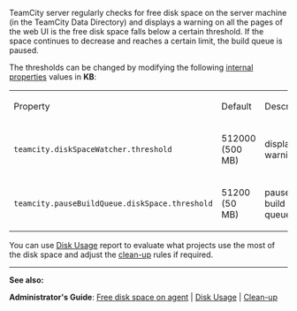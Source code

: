 [//]: # (title: TeamCity Disk Space Watcher)
[//]: # (auxiliary-id: TeamCity Disk Space Watcher)
TeamCity server regularly checks for free disk space on the server machine (in the TeamCity Data Directory) and displays a warning on all the pages of the web UI is the free disk space falls below a certain threshold.  If the space continues to decrease and reaches a certain limit, the build queue is paused.

The thresholds can be changed by modifying the following [internal properties](configuring-teamcity-server-startup-properties.md) values in __KB__:

<table><tr>

<td>

Property


</td>

<td>

Default


</td>

<td>

Description


</td></tr><tr>

<td>

`teamcity.diskSpaceWatcher.threshold`


</td>

<td>

512000 (500 MB)


</td>

<td>

displays a warning


</td></tr><tr>

<td>

`teamcity.pauseBuildQueue.diskSpace.threshold`


</td>

<td>

51200 (50 MB)


</td>

<td>

pauses the build queue


</td></tr></table>

You can use [Disk Usage](disk-usage.md) report to evaluate what projects use the most of the disk space and adjust the [clean-up](clean-up.md) rules if required. 


__  __

__See also:__



__Administrator's Guide__: [Free disk space on agent](free-disk-space.md) | [Disk Usage](disk-usage.md) | [Clean-up](clean-up.md)

 

 

